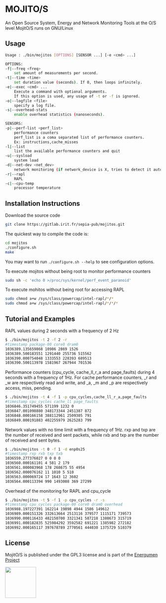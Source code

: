 # MOJITO/S

An Open Source System, Energy and Network Monitoring Tools at the O/S level
MojitO/S runs on GNU/Linux

## Usage

```bash
Usage : ./bin/mojitos [OPTIONS] [SENSOR ...] [-e <cmd> ...]

OPTIONS:
-f|--freq <freq>
	set amount of measurements per second.
-t|--time <time>
	set duration value (seconds). If 0, then loops infinitely.
-e|--exec <cmd> ...
	Execute a command with optional arguments.
	If this option is used, any usage of -t or -f is ignored.
-o|--logfile <file>
	specify a log file.
-s|--overhead-stats
	enable overhead statistics (nanoseconds).

SENSORS:
-p|--perf-list <perf_list>
	performance counters
	perf_list is a coma separated list of performance counters.
	Ex: instructions,cache_misses
-l|--list
	list the available performance counters and quit
-u|--sysload
	system load
-d|--net-dev <net_dev>
	network monitoring (if network_device is X, tries to detect it automatically)
-r|--rapl
	RAPL
-c|--cpu-temp
	processor temperature
```

## Installation Instructions

Download the source code
```bash
git clone https://gitlab.irit.fr/sepia-pub/mojitos.git
```
The quickest way to compile the code is:
```bash
cd mojitos
./configure.sh
make
```
You may want to run `./configure.sh --help` to see configuration options.

To execute mojitos without being root to monitor performance counters
```bash
sudo sh -c 'echo 0 >/proc/sys/kernel/perf_event_paranoid'
```
To execute mohitos without being root for accessing RAPL
```bash
sudo chmod a+w /sys/class/powercap/intel-rapl/*/*
sudo chmod a+w /sys/class/powercap/intel-rapl/*/*/*
```

## Tutorial and Examples

RAPL values during 2 seconds with a frequency of 2 Hz
```bash
$ ./bin/mojitos -t 2 -f 2 -r
#timestamp package-00 core0 dram0
1036389.135659868 10986 2869 1526
1036389.500183551 1291440 255736 515562
1036390.000754048 1333553 228393 689513
1036390.500113978 1581967 267944 701536
```
Performance counters (cpu_cycle, cache_ll_r_a and page_faults) during 4 seconds with a frequency of 1Hz. For cache performance counters, _r and _w are respectively read and write, and _a, _m and _p are respectively access, miss, pending.

```bash
$ ./bin/mojitos -t 4 -f 1 -p cpu_cycles,cache_ll_r_a,page_faults
#timestamp cpu_cycles cache_ll page_faults
1036846.351749455 571199 1232 0
1036847.001098880 348173344 2451387 872
1036848.000166158 388112961 2509305 791
1036849.000191883 402255979 2625283 799
```

Network values with no time limit with a frequency of 1Hz. rxp and txp are the number of received and sent packets, while rxb and txp are the number of received and sent bytes.
```bash
$ ./bin/mojitos -t 0 -f 1 -d enp0s25
#timestamp rxp rxb txp txb
1036559.277376027 0 0 0 0
1036560.000161101 4 581 2 179
1036561.000083968 178 268675 55 4954
1036562.000076162 11 1010 5 510
1036563.000069724 17 1643 12 3602
1036564.000113394 990 1493008 369 27299
```

Overhead of the monitoring for RAPL and cpu_cycle
```bash
$ ./bin/mojitos -t 5 -f 1 -p cpu_cycles -r -s
#timestamp cpu_cycles package-00 core0 dram0 overhead
1036988.197227391 162214 19898 4944 1586 149612
1036989.000151326 332613664 2513116 379577 1115171 739573
1036990.000116433 482150700 3321341 587218 1380673 315719
1036991.000182835 525984292 3592582 691221 1385982 272182
1036992.000165117 397678789 2770561 444030 1375729 510379
```

## License

MojitO/S is published under the GPL3 license and is part of the [Energumen Project](https://www.irit.fr/energumen/)

<img src="https://www.irit.fr/energumen/images/energumen.png" width="100">
